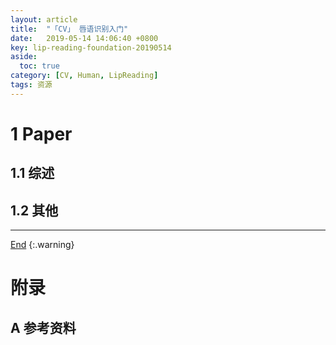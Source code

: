 ```yaml
---
layout: article
title:  "「CV」 唇语识别入门"
date:   2019-05-14 14:06:40 +0800
key: lip-reading-foundation-20190514
aside:
  toc: true
category: [CV, Human, LipReading]
tags: 资源
---
```


<!--more-->

# 1 Paper  
## 1.1 综述  
## 1.2 其他


-------------------  
 [End]()
{:.warning}  


# 附录
## A 参考资料
